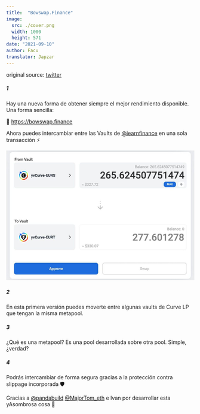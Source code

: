 ```yaml
---
title:  "Bowswap.Finance"
image:
  src: ./cover.png
  width: 1000
  height: 571
date: "2021-09-10"
author: Facu
translator: Japzar  
---
```


original source: [twitter](https://twitter.com/fameal/status/1424857239505018880)

##### 1

Hay una nueva forma de obtener siempre el mejor rendimiento disponible. Una forma sencilla:

🏹 https://bowswap.finance

Ahora puedes intercambiar entre las Vaults de [@iearnfinance](https://twitter.com/iearnfinance) en una sola transacción ⚡️

![](image1.jpg?w=1280&h=881)

##### 2

En esta primera versión puedes moverte entre algunas vaults de Curve LP que tengan la misma metapool.

##### 3

¿Qué es una metapool? Es una pool desarrollada sobre otra pool. Simple, ¿verdad?

##### 4

Podrás intercambiar de forma segura gracias a la protección contra slippage incorporada 🛡️

Gracias a [@pandabuild](https://twitter.com/pandabuild) [@MajorTom_eth](https://twitter.com/MajorTom_eth) e Ivan por desarrollar esta yAsombrosa cosa 🚀
